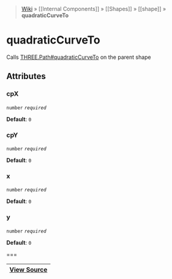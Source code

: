 > [Wiki](Home) » [[Internal Components]] » [[Shapes]] » [[shape]] » **quadraticCurveTo**

# quadraticCurveTo

Calls [THREE.Path#quadraticCurveTo](http://threejs.org/docs/#Reference/Extras.Core/Path.quadraticCurveTo) on the parent shape

## Attributes

### cpX
``` number ``` *``` required ```*

**Default**: `0`

### cpY
``` number ``` *``` required ```*

**Default**: `0`

### x
``` number ``` *``` required ```*

**Default**: `0`

### y
``` number ``` *``` required ```*

**Default**: `0`

===

|**[View Source](../blob/master/src/lib/descriptors/Geometry/Shapes/QuadraticCurveToDescriptor.js)**|
 ---|
